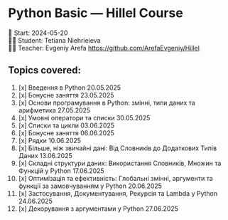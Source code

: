 # Python Basic — Hillel Course

📅 Start: 2024-05-20  
👩‍💻 Student: Tetiana Niehrieieva  
👩‍💻 Teacher: Evgeniy Arefa
https://github.com/ArefaEvgeniy/Hillel 

## Topics covered:
1. [x] Введення в Python 20.05.2025
2. [x] Бонусне заняття 23.05.2025
3. [x] Основи програмування в Python: змінні, типи даних та арифметика 27.05.2025
4. [x] Умовні оператори та списки 30.05.2025
5. [x] Списки та цикли 03.06.2025 
6. [x] Бонусне заняття 06.06.2025
7. [x] Рядки 10.06.2025
8. [x] Більше, ніж звичайні дані: Від Словників до Додаткових Типів Даних 13.06.2025
9. [x] Складні структури даних: Використання Словників, Множин та Функцій у Python 17.06.2025
10. [x] Оптимізація та ефективність: Глобальні змінні, аргументи та функції за замовчуванням у Python 20.06.2025
11. [x] Застосування, Документування, Рекурсія та Lambda у Python 24.06.2025
12. [x] Декорування з аргументами у Python 27.06.2025
